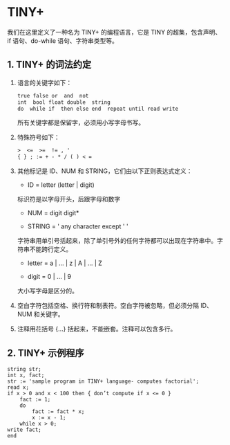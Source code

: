 # TINY+

我们在这里定义了一种名为 TINY+ 的编程语言，它是 TINY 的超集，包含声明、if 语句、do-while 语句、字符串类型等。

## 1. TINY+ 的词法约定

1. 语言的关键字如下：

    ```txt
    true false or  and  not 
    int  bool float double  string
    do  while if  then else end  repeat until read write
    ```

   所有关键字都是保留字，必须用小写字母书写。

2. 特殊符号如下：

    ```txt
    >  <=  >=  != , '  
    { } ; := + - * / ( ) < =
    ```

3. 其他标记是 ID、NUM 和 STRING，它们由以下正则表达式定义：

   - ID = letter (letter | digit)

    标识符是以字母开头，后跟字母和数字

   - NUM = digit digit*

   - STRING = ' any character except ' '

    字符串用单引号括起来，除了单引号外的任何字符都可以出现在字符串中。字符串不能跨行定义。

   - letter = a | ... | z | A | ... | Z

   - digit = 0 | ... | 9

   大小写字母是区分的。

4. 空白字符包括空格、换行符和制表符。空白字符被忽略，但必须分隔 ID、NUM 和关键字。

5. 注释用花括号 {…} 括起来，不能嵌套。注释可以包含多行。

## 2. TINY+ 示例程序

```tiny
string str;
int x, fact;
str := 'sample program in TINY+ language- computes factorial';
read x;
if x > 0 and x < 100 then { don’t compute if x <= 0 }
    fact := 1;
    do
        fact := fact * x;
        x := x - 1;
    while x > 0;
write fact;
end
```
